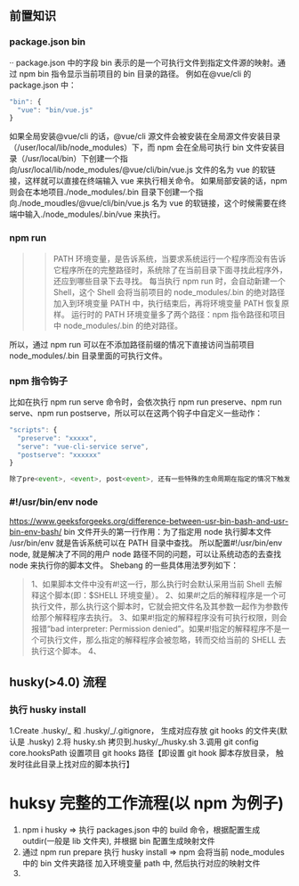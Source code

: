 ## 前置知识

### package.json bin

··
package.json 中的字段 bin 表示的是一个可执行文件到指定文件源的映射。通过 npm bin 指令显示当前项目的 bin 目录的路径。
例如在@vue/cli 的 package.json 中：

```js
"bin": {
  "vue": "bin/vue.js"
}
```

如果全局安装@vue/cli 的话，@vue/cli 源文件会被安装在全局源文件安装目录（/user/local/lib/node_modules）下，而 npm 会在全局可执行 bin 文件安装目录（/usr/local/bin）下创建一个指向/usr/local/lib/node_modules/@vue/cli/bin/vue.js 文件的名为 vue 的软链接，这样就可以直接在终端输入 vue 来执行相关命令。
如果局部安装的话，npm 则会在本地项目./node_modules/.bin 目录下创建一个指向./node_moudles/@vue/cli/bin/vue.js 名为 vue 的软链接，这个时候需要在终端中输入./node_modules/.bin/vue 来执行。

### npm run

> > PATH 环境变量，是告诉系统，当要求系统运行一个程序而没有告诉它程序所在的完整路径时，系统除了在当前目录下面寻找此程序外，还应到哪些目录下去寻找。
> > 每当执行 npm run 时，会自动新建一个 Shell，这个 Shell 会将当前项目的 node_modules/.bin 的绝对路径加入到环境变量 PATH 中，执行结束后，再将环境变量 PATH 恢复原样。
> > 运行时的 PATH 环境变量多了两个路径：npm 指令路径和项目中 node_modules/.bin 的绝对路径。

所以，通过 npm run 可以在不添加路径前缀的情况下直接访问当前项目 node_modules/.bin 目录里面的可执行文件。

### npm 指令钩子

比如在执行 npm run serve 命令时，会依次执行 npm run preserve、npm run serve、npm run postserve，所以可以在这两个钩子中自定义一些动作：

```js
"scripts": {
  "preserve": "xxxxx",
  "serve": "vue-cli-service serve",
  "postserve": "xxxxxx"
}

除了pre<event>, <event>, post<event>, 还有一些特殊的生命周期在指定的情况下触发: prepare， prepublish， prepublishOnly， prepack， postpack ，以上几个就是内置的生命周期钩子。
```

### #!/usr/bin/env node

https://www.geeksforgeeks.org/difference-between-usr-bin-bash-and-usr-bin-env-bash/
bin 文件开头的第一行作用：为了指定用 node 执行脚本文件
/usr/bin/env 就是告诉系统可以在 PATH 目录中查找。 所以配置#!/usr/bin/env node, 就是解决了不同的用户 node 路径不同的问题，可以让系统动态的去查找 node 来执行你的脚本文件。
Shebang 的一些具体用法罗列如下：

> 1、如果脚本文件中没有#!这一行，那么执行时会默认采用当前 Shell 去解释这个脚本(即：$SHELL 环境变量）。
> 2、如果#!之后的解释程序是一个可执行文件，那么执行这个脚本时，它就会把文件名及其参数一起作为参数传给那个解释程序去执行。
> 3、如果#!指定的解释程序没有可执行权限，则会报错“bad interpreter: Permission
> denied”。如果#!指定的解释程序不是一个可执行文件，那么指定的解释程序会被忽略，转而交给当前的 SHELL 去执行这个脚本。
> 4、

## husky(>4.0) 流程

### 执行 husky install

1.Create .husky/_ 和 .husky/_/.gitignore， 生成对应存放 git hooks 的文件夹(默认是 .husky) 2.将 husky.sh 拷贝到.husky/\_/husky.sh 3.调用 git config core.hooksPath 设置项目 git hooks 路径【即设置 git hook 脚本存放目录， 触发时往此目录上找对应的脚本执行】

# huksy 完整的工作流程(以 npm 为例子)

1. npm i husky => 执行 packages.json 中的 build 命令，根据配置生成 outdir(一般是 lib 文件夹), 并根据 bin 配置生成映射文件
2. 通过 npm run prepare 执行 husky install => npm 会将当前 node_modules 中的 bin 文件夹路径 加入环境变量 path 中, 然后执行对应的映射文件
3.

```

```
